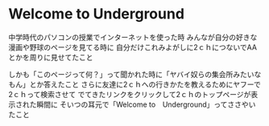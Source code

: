 # Welcome to Underground
中学時代のパソコンの授業でインターネットを使った時
みんなが自分の好きな漫画や野球のページを見てる時に
自分だけこれみよがしに2ｃｈにつないでAAとかを周りに見せてたこと

しかも「このページって何？」って聞かれた時に「ヤバイ奴らの集会所みたいなもん」とか答えたこと
さらに友達に2ｃｈへの行きかたを教えるためにヤフーで2ｃｈって検索させて
でてきたリンクをクリックして2ｃｈのトップページが表示された瞬間に
そいつの耳元で「Welcome to　Underground」ってささやいたこと
